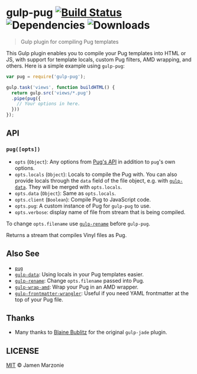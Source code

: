 # gulp-pug [![Build Status][status-img]][status] ![Dependencies][deps] ![Downloads][downloads]
> Gulp plugin for compiling Pug templates

This Gulp plugin enables you to compile your Pug templates into HTML or JS, with support for template locals, custom Pug filters, AMD wrapping, and others.  Here is a simple example using `gulp-pug`:

```javascript
var pug = require('gulp-pug');

gulp.task('views', function buildHTML() {
  return gulp.src('views/*.pug')
  .pipe(pug({
    // Your options in here.
  }))
});
```

## API

### `pug([opts])`

 - `opts` (`Object`): Any options from [Pug's API][api] in addition to `pug`'s own options.
 - `opts.locals` (`Object`): Locals to compile the Pug with. You can also provide locals through the `data` field of the file object, e.g. with [`gulp-data`][gulp-data]. They will be merged with `opts.locals`.
 - `opts.data` (`Object`): Same as `opts.locals`.
 - `opts.client` (`Boolean`): Compile Pug to JavaScript code.
 - `opts.pug`: A custom instance of Pug for `gulp-pug` to use.
 - `opts.verbose`: display name of file from stream that is being compiled.
 
To change `opts.filename` use [`gulp-rename`][gulp-rename] before `gulp-pug`.

Returns a stream that compiles Vinyl files as Pug.

## Also See

 - [`pug`][pug]
 - [`gulp-data`][gulp-data]: Using locals in your Pug templates easier.
 - [`gulp-rename`][gulp-rename]: Change `opts.filename` passed into Pug.
 - [`gulp-wrap-amd`][gulp-wrap-amd]: Wrap your Pug in an AMD wrapper.
 - [`gulp-frontmatter-wrangler`][gulp-frontmatter-wrangler]: Useful if you need YAML frontmatter at the top of your Pug file.

## Thanks

 - Many thanks to [Blaine Bublitz][phated] for the original `gulp-jade` plugin.

## LICENSE

[MIT][license] &copy; Jamen Marzonie

[status]: https://travis-ci.org/gulp-community/gulp-pug
[status-img]: https://travis-ci.org/gulp-community/gulp-pug.png?branch=master
[deps]: https://david-dm.org/gulp-community/gulp-pug.svg
[downloads]: https://img.shields.io/npm/dm/gulp-pug.svg
[pug]: https://github.com/pugjs/pug
[api]: https://pugjs.org/api/reference.html
[gulp-data]: https://npmjs.com/gulp-data
[gulp-rename]: https://npmjs.com/gulp-rename
[gulp-wrap-amd]: https://github.com/phated/gulp-wrap-amd
[gulp-frontmatter-wrangler]: https://github.com/DougBeney/gulp-frontmatter-wrangler
[phated]: https://github.com/phated
[license]: LICENSE
